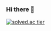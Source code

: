 ### Hi there 👋

[![solved.ac tier](http://mazassumnida.wtf/api/v2/generate_badge?boj=wonpyo93)](https://solved.ac/wonpyo93)

<!--
**wonpyo93/wonpyo93** is a ✨ _special_ ✨ repository because its `README.md` (this file) appears on your GitHub profile.

Here are some ideas to get you started:

- 🔭 I’m currently working on ...
- 🌱 I’m currently learning ...
- 👯 I’m looking to collaborate on ...
- 🤔 I’m looking for help with ...
- 💬 Ask me about ...
- 📫 How to reach me: ...
- 😄 Pronouns: ...
- ⚡ Fun fact: ...
-->
